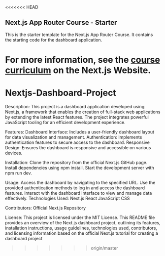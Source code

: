 <<<<<<< HEAD
## Next.js App Router Course - Starter

This is the starter template for the Next.js App Router Course. It contains the starting code for the dashboard application.

For more information, see the [course curriculum](https://nextjs.org/learn) on the Next.js Website.
=======
# Nextjs-Dashboard-Project
Description:
This project is a dashboard application developed using Next.js, a framework that enables the creation of full-stack web applications by extending the latest React features. The project integrates powerful JavaScript tooling for an efficient development experience.

Features:
Dashboard Interface: Includes a user-friendly dashboard layout for data visualization and management.
Authentication: Implements authentication features to secure access to the dashboard.
Responsive Design: Ensures the dashboard is responsive and accessible on various devices.

Installation:
Clone the repository from the official Next.js GitHub page.
Install dependencies using npm install.
Start the development server with npm run dev.

Usage:
Access the dashboard by navigating to the specified URL.
Use the provided authentication methods to log in and access the dashboard features.
Interact with the dashboard interface to view and manage data effectively.
Technologies Used:
Next.js
React
JavaScript
CSS

Contributors:
Official Next.js Repository

License:
This project is licensed under the MIT License. This README file provides an overview of the Next.js dashboard project, outlining its features, installation instructions, usage guidelines, technologies used, contributors, and licensing information based on the official Next.js tutorial for creating a dashboard project
>>>>>>> origin/master
